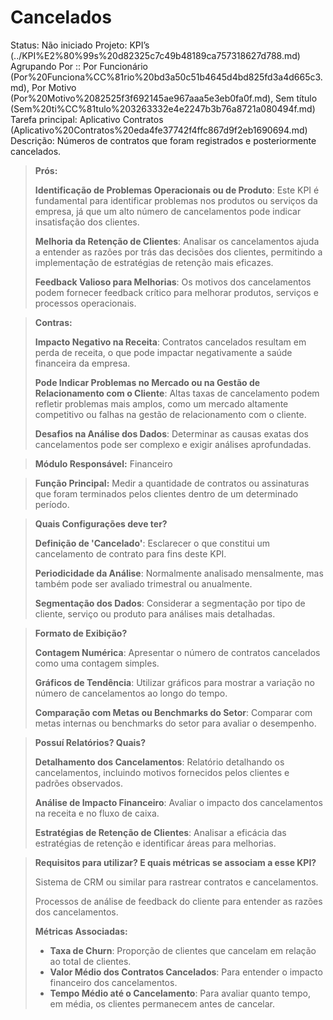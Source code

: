 # Cancelados

Status: Não iniciado
Projeto: KPI’s (../KPI%E2%80%99s%20d82325c7c49b48189ca757318627d788.md)
Agrupando Por :: Por Funcionário (Por%20Funciona%CC%81rio%20bd3a50c51b4645d4bd825fd3a4d665c3.md), Por Motivo (Por%20Motivo%2082525f3f692145ae967aaa5e3eb0fa0f.md), Sem título (Sem%20ti%CC%81tulo%203263332e4e2247b3b76a8721a080494f.md)
Tarefa principal: Aplicativo Contratos (Aplicativo%20Contratos%20eda4fe37742f4ffc867d9f2eb1690694.md)
Descrição: Números de contratos que foram registrados e posteriormente cancelados.

> **Prós:**
> 
> 
> **Identificação de Problemas Operacionais ou de Produto**: Este KPI é fundamental para identificar problemas nos produtos ou serviços da empresa, já que um alto número de cancelamentos pode indicar insatisfação dos clientes.
> 
> **Melhoria da Retenção de Clientes**: Analisar os cancelamentos ajuda a entender as razões por trás das decisões dos clientes, permitindo a implementação de estratégias de retenção mais eficazes.
> 
> **Feedback Valioso para Melhorias**: Os motivos dos cancelamentos podem fornecer feedback crítico para melhorar produtos, serviços e processos operacionais.
> 

> **Contras:**
> 
> 
> **Impacto Negativo na Receita**: Contratos cancelados resultam em perda de receita, o que pode impactar negativamente a saúde financeira da empresa.
> 
> **Pode Indicar Problemas no Mercado ou na Gestão de Relacionamento com o Cliente**: Altas taxas de cancelamento podem refletir problemas mais amplos, como um mercado altamente competitivo ou falhas na gestão de relacionamento com o cliente.
> 
> **Desafios na Análise dos Dados**: Determinar as causas exatas dos cancelamentos pode ser complexo e exigir análises aprofundadas.
> 

> **Módulo Responsável:**
Financeiro
> 

> **Função Principal:**
Medir a quantidade de contratos ou assinaturas que foram terminados pelos clientes dentro de um determinado período.
> 

> **Quais Configurações deve ter?**
> 
> 
> **Definição de 'Cancelado'**: Esclarecer o que constitui um cancelamento de contrato para fins deste KPI.
> 
> **Periodicidade da Análise**: Normalmente analisado mensalmente, mas também pode ser avaliado trimestral ou anualmente.
> 
> **Segmentação dos Dados**: Considerar a segmentação por tipo de cliente, serviço ou produto para análises mais detalhadas.
> 

> **Formato de Exibição?**
> 
> 
> **Contagem Numérica**: Apresentar o número de contratos cancelados como uma contagem simples.
> 
> **Gráficos de Tendência**: Utilizar gráficos para mostrar a variação no número de cancelamentos ao longo do tempo.
> 
> **Comparação com Metas ou Benchmarks do Setor**: Comparar com metas internas ou benchmarks do setor para avaliar o desempenho.
> 

> **Possuí Relatórios? Quais?**
> 
> 
> **Detalhamento dos Cancelamentos**: Relatório detalhando os cancelamentos, incluindo motivos fornecidos pelos clientes e padrões observados.
> 
> **Análise de Impacto Financeiro**: Avaliar o impacto dos cancelamentos na receita e no fluxo de caixa.
> 
> **Estratégias de Retenção de Clientes**: Analisar a eficácia das estratégias de retenção e identificar áreas para melhorias.
> 

> **Requisitos para utilizar? E quais métricas se associam a esse KPI?**
> 
> 
> Sistema de CRM ou similar para rastrear contratos e cancelamentos.
> 
> Processos de análise de feedback do cliente para entender as razões dos cancelamentos.
> 
> **Métricas Associadas:**
> 
> - **Taxa de Churn**: Proporção de clientes que cancelam em relação ao total de clientes.
> - **Valor Médio dos Contratos Cancelados**: Para entender o impacto financeiro dos cancelamentos.
> - **Tempo Médio até o Cancelamento**: Para avaliar quanto tempo, em média, os clientes permanecem antes de cancelar.